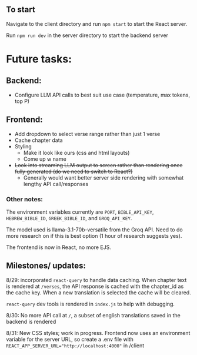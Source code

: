 ## To start
Navigate to the client directory and run `npm start` to start the React server.

Run `npm run dev` in the server directory to start the backend server

# Future tasks:
## Backend:
- Configure LLM API calls to best suit use case (temperature, max tokens, top P)

## Frontend:
- Add dropdown to select verse range rather than just 1 verse
- Cache chapter data
- Styling
  - Make it look like ours (css and html layouts)
  - Come up w name
- ~~Look into streaming LLM output to screen rather than rendering once fully generated (do we need to switch to React?)~~
  - Generally would want better server side rendering with somewhat lengthy API call/responses

### Other notes:
The environment variables currently are `PORT`, `BIBLE_API_KEY`, `HEBREW_BIBLE_ID`, `GREEK_BIBLE_ID`, and `GROQ_API_KEY`.

The model used is llama-3.1-70b-versatile from the Groq API. Need to do more research on if this is best option (1 hour of research suggests yes).

The frontend is now in React, no more EJS.

## Milestones/ updates:
8/29: incorporated `react-query` to handle data caching. When chapter text is rendered at `/verses`, the API response is cached with the chapter_id as the cache key. When a new translation is selected the cache will be cleared.

`react-query` dev tools is rendered in `index.js` to help with debugging.

8/30: No more API call at `/`, a subset of english translations saved in the backend is rendered

8/31: New CSS styles; work in progress. 
Frontend now uses an environment variable for the server URL, so create a .env file with `REACT_APP_SERVER_URL="http://localhost:4000"` in /client
